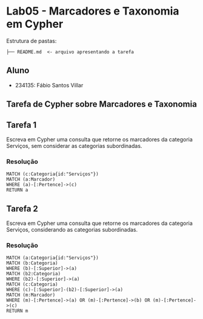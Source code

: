 # Lab05 - Marcadores e Taxonomia em Cypher
Estrutura de pastas:

```
├── README.md  <- arquivo apresentando a tarefa
```

## Aluno
* 234135: Fábio Santos Villar
## Tarefa de Cypher sobre Marcadores e Taxonomia
## Tarefa 1
Escreva em Cypher uma consulta que retorne os marcadores da categoria Serviços, sem considerar as categorias subordinadas.
### Resolução

```
MATCH (c:Categoria{id:"Serviços"}) 
MATCH (a:Marcador) 
WHERE (a)-[:Pertence]->(c) 
RETURN a
```

## Tarefa 2
Escreva em Cypher uma consulta que retorne os marcadores da categoria Serviços, considerando as categorias subordinadas.
### Resolução

```
MATCH (a:Categoria{id:"Serviços"})
MATCH (b:Categoria)
WHERE (b)-[:Superior]->(a)
MATCH (b2:Categoria)
WHERE (b2)-[:Superior]->(a)
MATCH (c:Categoria)
WHERE (c)-[:Superior]-(b2)-[:Superior]->(a)
MATCH (m:Marcador)
WHERE (m)-[:Pertence]->(a) OR (m)-[:Pertence]->(b) OR (m)-[:Pertence]->(c)
RETURN m
```
